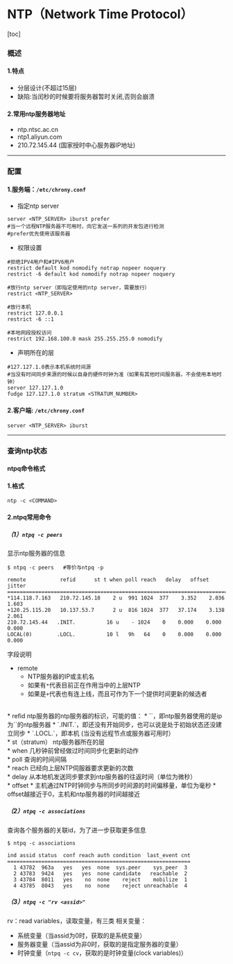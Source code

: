 # NTP（Network Time Protocol）
[toc]

### 概述
#### 1.特点
* 分层设计(不超过15层)
* 缺陷:当闰秒的时候要将服务器暂时关闭,否则会崩溃

#### 2.常用ntp服务器地址
* ntp.ntsc.ac.cn
* ntp1.aliyun.com
* 210.72.145.44 (国家授时中心服务器IP地址)

***

### 配置
#### 1.服务端：`/etc/chrony.conf`
* 指定ntp server
```shell
server <NTP_SERVER> iburst prefer
#当一个远程NTP服务器不可用时，向它发送一系列的并发包进行检测
#prefer优先使用该服务器
```
* 权限设置
```shell
#拒绝IPV4用户和#IPV6用户   
restrict default kod nomodify notrap nopeer noquery  
restrict -6 default kod nomodify notrap nopeer noquery    

#放行ntp server（即指定使用的ntp server，需要放行）
restrict <NTP_SERVER>

#放行本机
restrict 127.0.0.1
restrict -6 ::1

#本地网段授权访问
restrict 192.168.100.0 mask 255.255.255.0 nomodify
```
* 声明所在的层
```shell
#127.127.1.0表示本机系统时间源
#当没有时间同步来源的时候以自身的硬件时钟为准（如果有其他时间服务器，不会使用本地时钟）
server 127.127.1.0
fudge 127.127.1.0 stratum <STRATUM_NUMBER>
```

#### 2.客户端: `/etc/chrony.conf`
```shell
server <NTP_SERVER> iburst
```

***

### 查询ntp状态
#### ntpq命令格式
#### 1.格式
```shell
ntp -c <COMMAND>
```

#### 2.ntpq常用命令
##### （1）`ntpq -c peers`
显示ntp服务器的信息
```shell
$ ntpq -c peers   #等价与ntpq -p

remote           refid      st t when poll reach   delay   offset  jitter
==============================================================================
*114.118.7.163   210.72.145.18    2 u  991 1024  377    3.352    2.036   1.603
+120.25.115.20   10.137.53.7      2 u  816 1024  377   37.174    3.138   2.061
210.72.145.44   .INIT.          16 u    - 1024    0    0.000    0.000   0.000
LOCAL(0)        .LOCL.          10 l   9h   64    0    0.000    0.000   0.000
```
字段说明
* remote
  * NTP服务器的IP或主机名
  * 如果有`*`代表目前正在作用当中的上层NTP
  * 如果是`+`代表也有连上线，而且可作为下一个提供时间更新的候选者
</br>
* refid
  ntp服务器的ntp服务器的标识，可能的值：
  * `<IP>`，即ntp服务器使用的是ip为`<IP>`的ntp服务器
  * `.INIT.`，即还没有开始同步，也可以说是处于初始状态还没建立同步
  * `.LOCL.`，即本机 (当没有远程节点或服务器可用时）
</br>
* st（stratum）
ntp服务器所在的层
</br>
* when
  几秒钟前曾经做过时间同步化更新的动作
</br>
* poll
  查询的时间间隔
</br>
* reach
  已经向上层NTP伺服器要求更新的次数
</br>
* delay
  从本地机发送同步要求到ntp服务器的往返时间（单位为微秒）
</br>
* offset
  * 主机通过NTP时钟同步与所同步时间源的时间偏移量，单位为毫秒
  * offset越接近于0，主机和ntp服务器的时间越接近

##### （2）`ntpq -c associations`
查询各个服务器的关联id，为了进一步获取更多信息
```shell
$ ntpq -c associations

ind assid status  conf reach auth condition  last_event cnt
===========================================================
  1 43782  963a   yes   yes  none  sys.peer    sys_peer  3
  2 43783  9424   yes   yes  none candidate   reachable  2
  3 43784  8011   yes    no  none    reject    mobilize  1
  4 43785  8043   yes    no  none    reject unreachable  4
```

##### （3）`ntpq -c "rv <assid>"`
rv：read variables，读取变量，有三类 相关变量：
* 系统变量（当assid为0时，获取的是系统变量）
* 服务器变量（当assid为非0时，获取的是指定服务器的变量）
* 时钟变量（`ntpq -c cv`，获取的是时钟变量(clock variables)）
